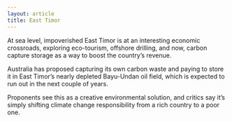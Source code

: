 ```yaml
---
layout: article
title: East Timor
---
```


At sea level, impoverished East Timor is at an interesting economic crossroads, exploring eco-tourism, offshore drilling, and now, carbon capture storage as a way to boost the country’s revenue.

Australia has proposed capturing its own carbon waste and paying to store it in East Timor’s nearly depleted Bayu-Undan oil field, which is expected to run out in the next couple of years.

Proponents see this as a creative environmental solution, and critics say it’s simply shifting climate change responsibility from a rich country to a poor one.
